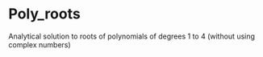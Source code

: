 # Poly_roots
Analytical solution to roots of polynomials of degrees 1 to 4 (without using complex numbers)
